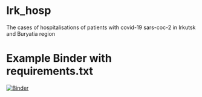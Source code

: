 # Irk_hosp
The cases of hospitalisations of patients with covid-19 sars-coc-2 in Irkutsk and Buryatia region

# Example Binder with requirements.txt

[![Binder](http://mybinder.org/badge.svg)](http://mybinder.org/repo/irkdoc/Irk_hosp/)
